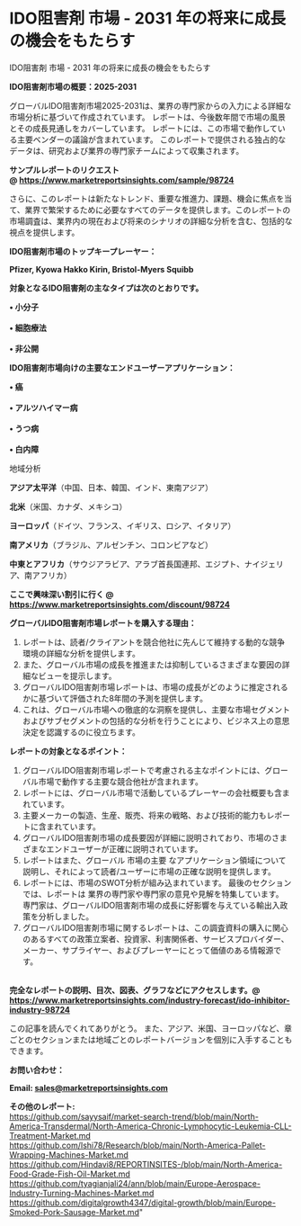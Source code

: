 # IDO阻害剤 市場 - 2031 年の将来に成長の機会をもたらす
IDO阻害剤 市場 - 2031 年の将来に成長の機会をもたらす

<strong><b>IDO阻害剤市場の概要：2025-2031</b></strong>

グローバルIDO阻害剤市場2025-2031は、業界の専門家からの入力による詳細な市場分析に基づいて作成されています。 レポートは、今後数年間で市場の風景とその成長見通しをカバーしています。 レポートには、この市場で動作している主要ベンダーの議論が含まれています。 このレポートで提供される独占的なデータは、研究および業界の専門家チームによって収集されます。

<strong>サンプルレポートのリクエスト @ <a href=https://www.marketreportsinsights.com/sample/98724>https://www.marketreportsinsights.com/sample/98724</a></strong>

さらに、このレポートは新たなトレンド、重要な推進力、課題、機会に焦点を当て、業界で繁栄するために必要なすべてのデータを提供します。このレポートの市場調査は、業界内の現在および将来のシナリオの詳細な分析を含む、包括的な視点を提供します。

<strong>IDO阻害剤市場のトップキープレーヤー：</strong>

<strong>Pfizer, Kyowa Hakko Kirin, Bristol-Myers Squibb</strong>

<strong><b>対象となるIDO阻害剤の主なタイプは次のとおりです。</b></strong>

<strong>• 小分子<br><br>• 細胞療法<br><br>• 非公開</strong>

<strong><b>IDO阻害剤市場向けの主要なエンドユーザーアプリケーション：</b></strong>

<strong>• 癌<br><br>• アルツハイマー病<br><br>• うつ病<br><br>• 白内障</strong>

 地域分析

<strong><b>アジア太平洋</b></strong>（中国、日本、韓国、インド、東南アジア）

<strong><b>北米</b></strong>（米国、カナダ、メキシコ）

<strong><b>ヨーロッパ</b></strong>（ドイツ、フランス、イギリス、ロシア、イタリア）

<strong><b>南アメリカ</b></strong>（ブラジル、アルゼンチン、コロンビアなど）

<strong><b>中東とアフリカ</b></strong>（サウジアラビア、アラブ首長国連邦、エジプト、ナイジェリア、南アフリカ）

<strong>ここで興味深い割引に行く @ <a href=https://www.marketreportsinsights.com/discount/98724>https://www.marketreportsinsights.com/discount/98724</a></strong>

<strong><b>グローバルIDO阻害剤市場レポートを購入する理由：</b></strong>
<ol>
  <li>レポートは、読者/クライアントを競合他社に先んじて維持する動的な競争環境の詳細な分析を提供します。</li>
  <li>また、グローバル市場の成長を推進または抑制しているさまざまな要因の詳細なビューを提示します。</li>
  <li>グローバルIDO阻害剤市場レポートは、市場の成長がどのように推定されるかに基づいて評価された8年間の予測を提供します。</li>
  <li>これは、グローバル市場への徹底的な洞察を提供し、主要な市場セグメントおよびサブセグメントの包括的な分析を行うことにより、ビジネス上の意思決定を認識するのに役立ちます。</li>
</ol>
<strong><b>レポートの対象となるポイント：</b></strong>
<ol>
  <li>グローバルIDO阻害剤市場レポートで考慮される主なポイントには、グローバル市場で動作する主要な競合他社が含まれます。</li>
  <li>レポートには、グローバル市場で活動しているプレーヤーの会社概要も含まれています。</li>
  <li>主要メーカーの製造、生産、販売、将来の戦略、および技術的能力もレポートに含まれています。</li>
  <li>グローバルIDO阻害剤市場の成長要因が詳細に説明されており、市場のさまざまなエンドユーザーが正確に説明されています。</li>
  <li>レポートはまた、グローバル 市場の主要 なアプリケーション領域について説明し、それによって読者/ユーザーに市場の正確な説明を提供します。</li>
  <li>レポートには、市場のSWOT分析が組み込まれています。 最後のセクションでは、レポートは 業界の専門家や専門家の意見や見解を特集しています。 専門家は、グローバルIDO阻害剤市場の成長に好影響を与えている輸出入政策を分析しました。</li>
  <li>グローバルIDO阻害剤市場に関するレポートは、この調査資料の購入に関心のあるすべての政策立案者、投資家、利害関係者、サービスプロバイダー、メーカー、サプライヤー、およびプレーヤーにとって価値のある情報源です。</li>
</ol><br>
<strong>完全なレポートの説明、目次、図表、グラフなどにアクセスします。@ <a href=https://www.marketreportsinsights.com/industry-forecast/ido-inhibitor-industry-98724>https://www.marketreportsinsights.com/industry-forecast/ido-inhibitor-industry-98724</a></strong>

この記事を読んでくれてありがとう。 また、アジア、米国、ヨーロッパなど、章ごとのセクションまたは地域ごとのレポートバージョンを個別に入手することもできます。

<strong><b>お問い合わせ：</b></strong>

<strong>Email: </strong><a href=mailto:sales@marketreportsinsights.com><strong>sales@marketreportsinsights.com</strong></a>

<strong>その他のレポート:</strong>
<br>
<a href=https://github.com/sayysaif/market-search-trend/blob/main/North-America-Transdermal/North-America-Chronic-Lymphocytic-Leukemia-CLL-Treatment-Market.md>https://github.com/sayysaif/market-search-trend/blob/main/North-America-Transdermal/North-America-Chronic-Lymphocytic-Leukemia-CLL-Treatment-Market.md</a>
<br>
<a href=https://github.com/Ishi78/Research/blob/main/North-America-Pallet-Wrapping-Machines-Market.md>https://github.com/Ishi78/Research/blob/main/North-America-Pallet-Wrapping-Machines-Market.md</a>
<br>
<a href=https://github.com/Hindavi8/REPORTINSITES-/blob/main/North-America-Food-Grade-Fish-Oil-Market.md>https://github.com/Hindavi8/REPORTINSITES-/blob/main/North-America-Food-Grade-Fish-Oil-Market.md</a>
<br>
<a href=https://github.com/tyagianjali24/ann/blob/main/Europe-Aerospace-Industry-Turning-Machines-Market.md>https://github.com/tyagianjali24/ann/blob/main/Europe-Aerospace-Industry-Turning-Machines-Market.md</a>
<br>
<a href=https://github.com/digitalgrowth4347/digital-growth/blob/main/Europe-Smoked-Pork-Sausage-Market.md>https://github.com/digitalgrowth4347/digital-growth/blob/main/Europe-Smoked-Pork-Sausage-Market.md</a>"
